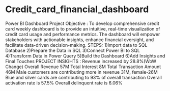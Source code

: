 # Credit_card_financial_dashboard
Power BI Dashboard
Project Objective : To develop comprehensive credit card weekly dashboard is to provide an intuitive, real-time visualization of credit card usage and performance metrics. The dashboard will empower stakeholders with actionable insights, enhance financial oversight, and facilitate data-driven decision-making.
STEPS: 
  1)Import data to SQL Database
  2)Prepare the Data in SQL
  3)Connect Power BI to SQL
  4)Transform Data in Power Query
  5)Build the Dashboard
  6)Add Insights and Final Touches
PROJECT INSIGHTS :
  Revenue increased by 28.8%(WoW Change)
  Overall Revenue 57M
  Total Interest 8M
  Total Transaction Amount 46M
  Male customers are contributing more in revenue 31M, female-26M
  Blue and silver cards are contributing to 93% of overall transaction
  Overall activation rate is 57.5%
  Overall delinquent rate is 6.06%
